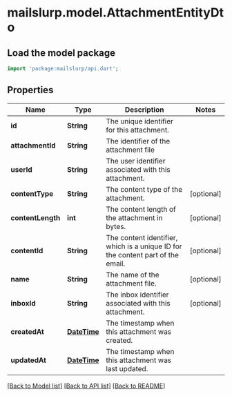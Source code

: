 # mailslurp.model.AttachmentEntityDto

## Load the model package
```dart
import 'package:mailslurp/api.dart';
```

## Properties
Name | Type | Description | Notes
------------ | ------------- | ------------- | -------------
**id** | **String** | The unique identifier for this attachment. | 
**attachmentId** | **String** | The identifier of the attachment file | 
**userId** | **String** | The user identifier associated with this attachment. | 
**contentType** | **String** | The content type of the attachment. | [optional] 
**contentLength** | **int** | The content length of the attachment in bytes. | [optional] 
**contentId** | **String** | The content identifier, which is a unique ID for the content part of the email. | [optional] 
**name** | **String** | The name of the attachment file. | [optional] 
**inboxId** | **String** | The inbox identifier associated with this attachment. | [optional] 
**createdAt** | [**DateTime**](DateTime) | The timestamp when this attachment was created. | 
**updatedAt** | [**DateTime**](DateTime) | The timestamp when this attachment was last updated. | 

[[Back to Model list]](../README#documentation-for-models) [[Back to API list]](../README#documentation-for-api-endpoints) [[Back to README]](../README)


